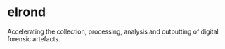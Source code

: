 # elrond
Accelerating the collection, processing, analysis and outputting of digital forensic artefacts.
